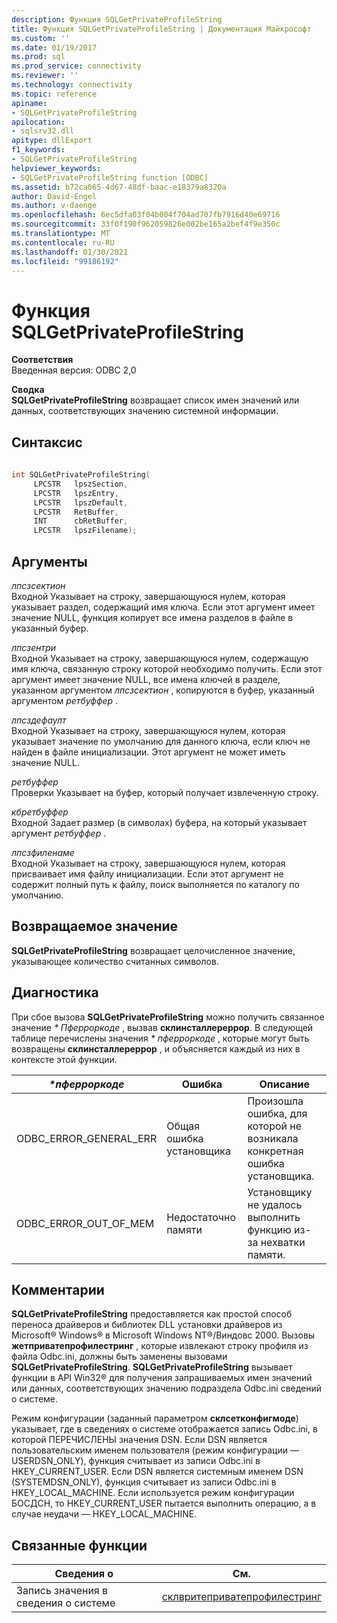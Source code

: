 ```yaml
---
description: Функция SQLGetPrivateProfileString
title: Функция SQLGetPrivateProfileString | Документация Майкрософт
ms.custom: ''
ms.date: 01/19/2017
ms.prod: sql
ms.prod_service: connectivity
ms.reviewer: ''
ms.technology: connectivity
ms.topic: reference
apiname:
- SQLGetPrivateProfileString
apilocation:
- sqlsrv32.dll
apitype: dllExport
f1_keywords:
- SQLGetPrivateProfileString
helpviewer_keywords:
- SQLGetPrivateProfileString function [ODBC]
ms.assetid: b72ca065-4d67-48df-baac-e18379a8320a
author: David-Engel
ms.author: v-daenge
ms.openlocfilehash: 6ec5dfa03f04b004f704ad707fb7916d40e69716
ms.sourcegitcommit: 33f0f190f962059826e002be165a2bef4f9e350c
ms.translationtype: MT
ms.contentlocale: ru-RU
ms.lasthandoff: 01/30/2021
ms.locfileid: "99186192"
---
```

# <a name="sqlgetprivateprofilestring-function"></a>Функция SQLGetPrivateProfileString
**Соответствия**  
 Введенная версия: ODBC 2,0  
  
 **Сводка**  
 **SQLGetPrivateProfileString** возвращает список имен значений или данных, соответствующих значению системной информации.  
  
## <a name="syntax"></a>Синтаксис  
  
```cpp  
  
int SQLGetPrivateProfileString(  
     LPCSTR   lpszSection,  
     LPCSTR   lpszEntry,  
     LPCSTR   lpszDefault,  
     LPCSTR   RetBuffer,  
     INT      cbRetBuffer,  
     LPCSTR   lpszFilename);  
```  
  
## <a name="arguments"></a>Аргументы  
 *лпсзсектион*  
 Входной Указывает на строку, завершающуюся нулем, которая указывает раздел, содержащий имя ключа. Если этот аргумент имеет значение NULL, функция копирует все имена разделов в файле в указанный буфер.  
  
 *лпсзентри*  
 Входной Указывает на строку, завершающуюся нулем, содержащую имя ключа, связанную строку которой необходимо получить. Если этот аргумент имеет значение NULL, все имена ключей в разделе, указанном аргументом *лпсзсектион* , копируются в буфер, указанный аргументом *ретбуффер* .  
  
 *лпсздефаулт*  
 Входной Указывает на строку, завершающуюся нулем, которая указывает значение по умолчанию для данного ключа, если ключ не найден в файле инициализации. Этот аргумент не может иметь значение NULL.  
  
 *ретбуффер*  
 Проверки Указывает на буфер, который получает извлеченную строку.  
  
 *кбретбуффер*  
 Входной Задает размер (в символах) буфера, на который указывает аргумент *ретбуффер* .  
  
 *лпсзфиленаме*  
 Входной Указывает на строку, завершающуюся нулем, которая присваивает имя файлу инициализации. Если этот аргумент не содержит полный путь к файлу, поиск выполняется по каталогу по умолчанию.  
  
## <a name="returns"></a>Возвращаемое значение  
 **SQLGetPrivateProfileString** возвращает целочисленное значение, указывающее количество считанных символов.  
  
## <a name="diagnostics"></a>Диагностика  
 При сбое вызова **SQLGetPrivateProfileString** можно получить связанное значение *\* Пферроркоде* , вызвав **склинсталлереррор**. В следующей таблице перечислены значения *\* пферроркоде* , которые могут быть возвращены **склинсталлереррор** , и объясняется каждый из них в контексте этой функции.  
  
|*\*пферроркоде*|Ошибка|Описание|  
|---------------------|-----------|-----------------|  
|ODBC_ERROR_GENERAL_ERR|Общая ошибка установщика|Произошла ошибка, для которой не возникала конкретная ошибка установщика.|  
|ODBC_ERROR_OUT_OF_MEM|Недостаточно памяти|Установщику не удалось выполнить функцию из-за нехватки памяти.|  
  
## <a name="comments"></a>Комментарии  
 **SQLGetPrivateProfileString** предоставляется как простой способ переноса драйверов и библиотек DLL установки драйверов из Microsoft® Windows® в Microsoft Windows NT®/Виндовс 2000. Вызовы **жетприватепрофилестринг** , которые извлекают строку профиля из файла Odbc.ini, должны быть заменены вызовами **SQLGetPrivateProfileString**. **SQLGetPrivateProfileString** вызывает функции в API Win32® для получения запрашиваемых имен значений или данных, соответствующих значению подраздела Odbc.ini сведений о системе.  
  
 Режим конфигурации (заданный параметром **склсетконфигмоде**) указывает, где в сведениях о системе отображается запись Odbc.ini, в которой ПЕРЕЧИСЛЕНЫ значения DSN. Если DSN является пользовательским именем пользователя (режим конфигурации — USERDSN_ONLY), функция считывает из записи Odbc.ini в HKEY_CURRENT_USER. Если DSN является системным именем DSN (SYSTEMDSN_ONLY), функция считывает из записи Odbc.ini в HKEY_LOCAL_MACHINE. Если используется режим конфигурации БОСДСН, то HKEY_CURRENT_USER пытается выполнить операцию, а в случае неудачи — HKEY_LOCAL_MACHINE.  
  
## <a name="related-functions"></a>Связанные функции  
  
|Сведения о|См.|  
|---------------------------|---------|  
|Запись значения в сведения о системе|[склвритеприватепрофилестринг](../../../odbc/reference/syntax/sqlwriteprivateprofilestring-function.md)|
